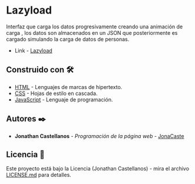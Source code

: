 # Lazyload
Interfaz que carga los datos progresivamente creando una animación de carga , los datos son almacenados en un JSON que posteriormente es cargado simulando la carga de datos de personas.

* Link - [Lazyload](https://jonacaste.nidcode.com/projectos/lazyload/lazyload.html)

## Construido con 🛠️

* [HTML](https://developer.mozilla.org/es/docs/Web/HTML) - Lenguajes de marcas de hipertexto.
* [CSS](https://developer.mozilla.org/es/docs/Web/CSS) - Hojas de estilo en cascada.
* [JavaScript](https://developer.mozilla.org/es/docs/Web/JavaScript) - Lenguaje de programación.

## Autores ✒️

* **Jonathan Castellanos** - *Programación de la página web* - [JonaCaste](https://github.com/JonaCaste)

## Licencia 📄

Este proyecto está bajo la Licencia (Jonathan Castellanos) - mira el archivo [LICENSE.md](LICENSE.md) para detalles.
